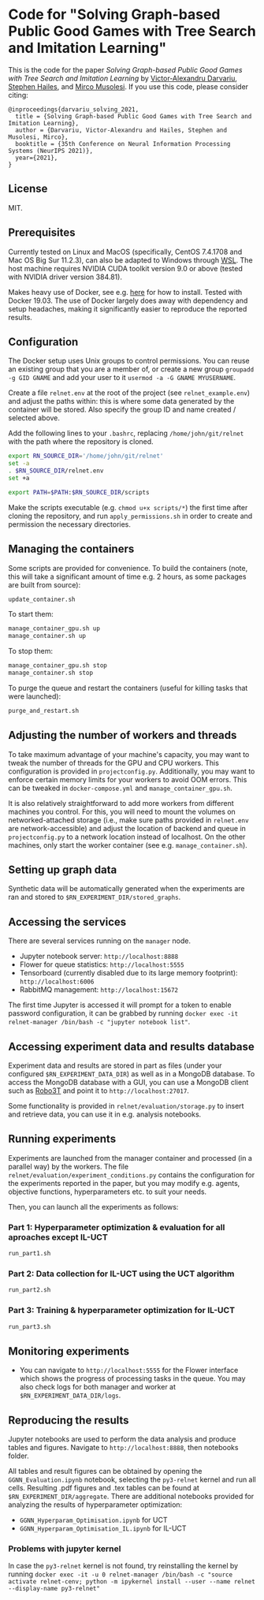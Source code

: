 # Code for "Solving Graph-based Public Good Games with Tree Search and Imitation Learning"

This is the code for the paper _Solving Graph-based Public Good Games with Tree Search and Imitation Learning_ by [Victor-Alexandru Darvariu](https://victor.darvariu.me), [Stephen Hailes](http://www.cs.ucl.ac.uk/drupalpeople/S.Hailes.html), and [Mirco Musolesi](https://mircomusolesi.org). If you use this code, please consider citing:

```
@inproceedings{darvariu_solving_2021,
  title = {Solving Graph-based Public Good Games with Tree Search and Imitation Learning},
  author = {Darvariu, Victor-Alexandru and Hailes, Stephen and Musolesi, Mirco},
  booktitle = {35th Conference on Neural Information Processing Systems (NeurIPS 2021)},
  year={2021},
}
```

## License
MIT.

## Prerequisites
Currently tested on Linux and MacOS (specifically, CentOS 7.4.1708 and Mac OS Big Sur 11.2.3), can also be adapted to Windows through [WSL](https://docs.microsoft.com/en-us/windows/wsl/about). The host machine requires NVIDIA CUDA toolkit version 9.0 or above (tested with NVIDIA driver version 384.81).

Makes heavy use of Docker, see e.g. [here](https://docs.docker.com/engine/install) for how to install. Tested with Docker 19.03. The use of Docker largely does away with dependency and setup headaches, making it significantly easier to reproduce the reported results.

## Configuration
The Docker setup uses Unix groups to control permissions. You can reuse an existing group that you are a member of, or create a new group `groupadd -g GID GNAME` and add your user to it `usermod -a -G GNAME MYUSERNAME`. 

Create a file `relnet.env` at the root of the project (see `relnet_example.env`) and adjust the paths within: this is where some data generated by the container will be stored. Also specify the group ID and name created / selected above.

Add the following lines to your `.bashrc`, replacing `/home/john/git/relnet` with the path where the repository is cloned. 

```bash
export RN_SOURCE_DIR='/home/john/git/relnet'
set -a
. $RN_SOURCE_DIR/relnet.env
set +a

export PATH=$PATH:$RN_SOURCE_DIR/scripts
```

Make the scripts executable (e.g. `chmod u+x scripts/*`) the first time after cloning the repository, and run `apply_permissions.sh` in order to create and permission the necessary directories.

## Managing the containers
Some scripts are provided for convenience. To build the containers (note, this will take a significant amount of time e.g. 2 hours, as some packages are built from source):
```bash
update_container.sh
```
To start them:
```bash
manage_container_gpu.sh up
manage_container.sh up
```
To stop them:
```bash
manage_container_gpu.sh stop
manage_container.sh stop
```
To purge the queue and restart the containers (useful for killing tasks that were launched):
```bash
purge_and_restart.sh
```

## Adjusting the number of workers and threads
To take maximum advantage of your machine's capacity, you may want to tweak the number of threads for the GPU and CPU workers. This configuration is provided in `projectconfig.py`.
Additionally, you may want to enforce certain memory limits for your workers to avoid OOM errors. This can be tweaked in `docker-compose.yml` and `manage_container_gpu.sh`.

It is also relatively straightforward to add more workers from different machines you control. For this, you will need to mount the volumes on networked-attached storage (i.e., make sure paths provided in `relnet.env` are network-accessible) and adjust the location of backend and queue in `projectconfig.py` to a network location instead of localhost. On the other machines, only start the worker container (see e.g. `manage_container.sh`).  

## Setting up graph data

Synthetic data will be automatically generated when the experiments are ran and stored to `$RN_EXPERIMENT_DIR/stored_graphs`.

## Accessing the services
There are several services running on the `manager` node.
- Jupyter notebook server: `http://localhost:8888`
- Flower for queue statistics: `http://localhost:5555`
- Tensorboard (currently disabled due to its large memory footprint): `http://localhost:6006`
- RabbitMQ management: `http://localhost:15672`

The first time Jupyter is accessed it will prompt for a token to enable password configuration, it can be grabbed by running `docker exec -it relnet-manager /bin/bash -c "jupyter notebook list"`.

## Accessing experiment data and results database
Experiment data and results are stored in part as files (under your configured `$RN_EXPERIMENT_DATA_DIR`) as well as in a MongoDB database.
To access the MongoDB database with a GUI, you can use a MongoDB client such as [Robo3T](https://robomongo.org/download) and point it to `http://localhost:27017`.

Some functionality is provided in `relnet/evaluation/storage.py` to insert and retrieve data, you can use it in e.g. analysis notebooks.

## Running experiments
Experiments are launched from the manager container and processed (in a parallel way) by the workers.
The file `relnet/evaluation/experiment_conditions.py` contains the configuration for the experiments reported in the paper, but you may modify e.g. agents, objective functions, hyperparameters etc. to suit your needs.

Then, you can launch all the experiments as follows:

### Part 1: Hyperparameter optimization & evaluation for all aproaches except IL-UCT

```bash
run_part1.sh
```

### Part 2: Data collection for IL-UCT using the UCT algorithm

```bash
run_part2.sh
```

### Part 3: Training & hyperparameter optimization for IL-UCT
```bash
run_part3.sh
```

## Monitoring experiments

- You can navigate to `http://localhost:5555` for the Flower interface which shows the progress of processing tasks in the queue. You may also check logs for both manager and worker at `$RN_EXPERIMENT_DATA_DIR/logs`.

## Reproducing the results

Jupyter notebooks are used to perform the data analysis and produce tables and figures. Navigate to `http://localhost:8888`, then notebooks folder.

All tables and result figures can be obtained by opening the `GGNN_Evaluation.ipynb` notebook, selecting the `py3-relnet` kernel and run all cells. Resulting .pdf figures and .tex tables can be found at `$RN_EXPERIMENT_DIR/aggregate`.
There are additional notebooks provided for analyzing the results of hyperparameter optimization:
- `GGNN_Hyperparam_Optimisation.ipynb` for UCT
- `GGNN_Hyperparam_Optimisation_IL.ipynb` for IL-UCT
 
 
### Problems with jupyter kernel
In case the `py3-relnet` kernel is not found, try reinstalling the kernel by running `docker exec -it -u 0 relnet-manager /bin/bash -c "source activate relnet-cenv; python -m ipykernel install --user --name relnet --display-name py3-relnet"`
